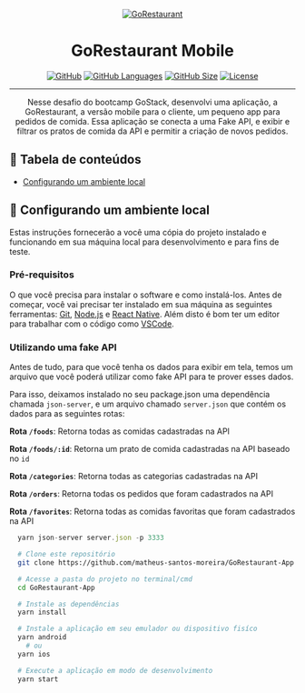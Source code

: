 <p align="center">
  <a href="" rel="noopener">
 <img src="https://i.imgur.com/mM4p6H8.png" alt="GoRestaurant"></a>
</p>
<h1 align="center">GoRestaurant Mobile</h1>

<div align="center">


[![GitHub](https://img.shields.io/github/last-commit/matheus-santos-moreira/GoRestaurant-App?style=flat-square)](https://img.shields.io/github/last-commit/matheus-santos-moreira/GoRestaurant-App?style=flat-square)
[![GitHub Languages](https://img.shields.io/github/languages/top/matheus-santos-moreira/GoRestaurant-App?style=flat-square)](https://img.shields.io/github/languages/top/matheus-santos-moreira/GoRestaurant-App?style=flat-square)
[![GitHub Size](https://img.shields.io/github/repo-size/matheus-santos-moreira/GoRestaurant-App?style=flat-square)](https://img.shields.io/github/repo-size/matheus-santos-moreira/GoRestaurant-App?style=flat-square)
[![License](https://img.shields.io/badge/license-MIT-blue.svg)](LICENSE)

</div>

---

<p align="center">
Nesse desafio do bootcamp GoStack, desenvolvi uma aplicação, a GoRestaurant, a versão mobile para o cliente, um pequeno app para pedidos de comida.
Essa aplicação se conecta a uma Fake API, e exibir e filtrar os pratos de comida da API e permitir a criação de novos pedidos.
    <br>
</p>

## 📝 Tabela de conteúdos

- [Configurando um ambiente local](#getting_started)







## 🏁 Configurando um ambiente local <a name = "getting_started"></a>

Estas instruções fornecerão a você uma cópia do projeto instalado e funcionando em sua máquina local para desenvolvimento
e para fins de teste.

### Pré-requisitos

O que você precisa para instalar o software e como instalá-los.
Antes de começar, você vai precisar ter instalado em sua máquina as seguintes ferramentas:
[Git](https://git-scm.com), [Node.js](https://nodejs.org/en/) e [React Native](https://reactnative.dev/).
Além disto é bom ter um editor para trabalhar com o código como [VSCode](https://code.visualstudio.com/).


### Utilizando uma fake API

Antes de tudo, para que você tenha os dados para exibir em tela, temos um arquivo que você poderá utilizar como fake API para te prover esses dados.

Para isso, deixamos instalado no seu package.json uma dependência chamada `json-server`, e um arquivo chamado `server.json` que contém os dados para as seguintes rotas:

**Rota `/foods`**: Retorna todas as comidas cadastradas na API

**Rota `/foods/:id`**: Retorna um prato de comida cadastradas na API baseado no `id`

**Rota `/categories`**: Retorna todas as categorias cadastradas na API

**Rota `/orders`**: Retorna todas os pedidos que foram cadastrados na API

**Rota `/favorites`**: Retorna todas as comidas favoritas que foram cadastrados na API

```js
  yarn json-server server.json -p 3333
```



```bash
  # Clone este repositório
  git clone https://github.com/matheus-santos-moreira/GoRestaurant-App

  # Acesse a pasta do projeto no terminal/cmd
  cd GoRestaurant-App

  # Instale as dependências
  yarn install

  # Instale a aplicação em seu emulador ou dispositivo fisíco
  yarn android
    # ou
  yarn ios

  # Execute a aplicação em modo de desenvolvimento
  yarn start
```
